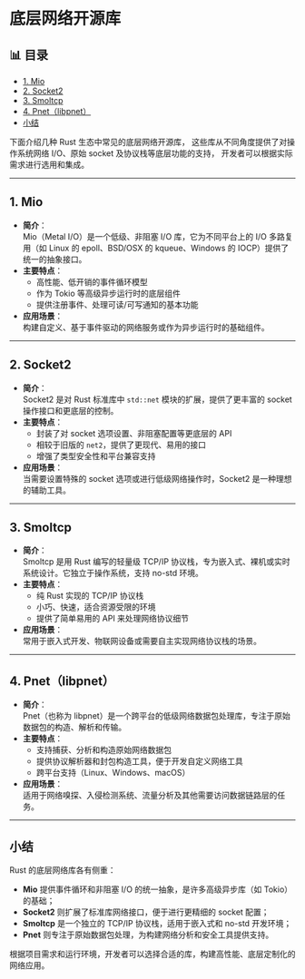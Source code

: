 ﻿# 底层网络开源库


## 📊 目录

- [1. Mio](#1-mio)
- [2. Socket2](#2-socket2)
- [3. Smoltcp](#3-smoltcp)
- [4. Pnet（libpnet）](#4-pnetlibpnet)
- [小结](#小结)


下面介绍几种 Rust 生态中常见的底层网络开源库，
这些库从不同角度提供了对操作系统网络 I/O、原始 socket 及协议栈等底层功能的支持，
开发者可以根据实际需求进行选用和集成。

---

## 1. Mio

- **简介**：  
  Mio（Metal I/O）是一个低级、非阻塞 I/O 库，它为不同平台上的 I/O 多路复用（如 Linux 的 epoll、BSD/OSX 的 kqueue、Windows 的 IOCP）提供了统一的抽象接口。  
- **主要特点**：  
  - 高性能、低开销的事件循环模型  
  - 作为 Tokio 等高级异步运行时的底层组件  
  - 提供注册事件、处理可读/可写通知的基本功能  
- **应用场景**：  
  构建自定义、基于事件驱动的网络服务或作为异步运行时的基础组件。

---

## 2. Socket2

- **简介**：  
  Socket2 是对 Rust 标准库中 `std::net` 模块的扩展，提供了更丰富的 socket 操作接口和更底层的控制。  
- **主要特点**：  
  - 封装了对 socket 选项设置、非阻塞配置等更底层的 API  
  - 相较于旧版的 `net2`，提供了更现代、易用的接口  
  - 增强了类型安全性和平台兼容支持  
- **应用场景**：  
  当需要设置特殊的 socket 选项或进行低级网络操作时，Socket2 是一种理想的辅助工具。

---

## 3. Smoltcp

- **简介**：  
  Smoltcp 是用 Rust 编写的轻量级 TCP/IP 协议栈，专为嵌入式、裸机或实时系统设计。它独立于操作系统，支持 no-std 环境。  
- **主要特点**：  
  - 纯 Rust 实现的 TCP/IP 协议栈  
  - 小巧、快速，适合资源受限的环境  
  - 提供了简单易用的 API 来处理网络协议细节  
- **应用场景**：  
  常用于嵌入式开发、物联网设备或需要自主实现网络协议栈的场景。

---

## 4. Pnet（libpnet）

- **简介**：  
  Pnet（也称为 libpnet）是一个跨平台的低级网络数据包处理库，专注于原始数据包的构造、解析和传输。  
- **主要特点**：  
  - 支持捕获、分析和构造原始网络数据包  
  - 提供协议解析器和封包构造工具，便于开发自定义网络工具  
  - 跨平台支持（Linux、Windows、macOS）  
- **应用场景**：  
  适用于网络嗅探、入侵检测系统、流量分析及其他需要访问数据链路层的任务。

---

## 小结

Rust 的底层网络库各有侧重：

- **Mio** 提供事件循环和非阻塞 I/O 的统一抽象，是许多高级异步库（如 Tokio）的基础；
- **Socket2** 则扩展了标准库网络接口，便于进行更精细的 socket 配置；
- **Smoltcp** 是一个独立的 TCP/IP 协议栈，适用于嵌入式和 no-std 开发环境；
- **Pnet** 则专注于原始数据包处理，为构建网络分析和安全工具提供支持。

根据项目需求和运行环境，开发者可以选择合适的库，构建高性能、底层定制化的网络应用。

